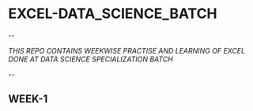 # EXCEL-DATA_SCIENCE_BATCH


--

_THIS REPO CONTAINS WEEKWISE PRACTISE AND LEARNING OF EXCEL DONE AT DATA SCIENCE SPECIALIZATION BATCH_

--

## WEEK-1


